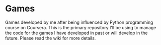 Games
=====

Games developed by me after being influenced by Python programming course on Coursera.
This is the primary repository I'll be using to manage the code for the games I have developed in past or will develop in the future.
Please read the wiki for more details.
